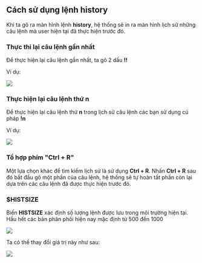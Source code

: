 ## Cách sử dụng lệnh history

Khi ta gõ ra màn hình lệnh **history**, hệ thống sẽ in ra màn hình lịch sử những câu lệnh mà user hiện tại đã thực hiện trước đó.

### Thực thi lại câu lệnh gần nhất

Để thực hiện lại câu lệnh gần nhất, ta gõ 2 dấu **!!**

Ví dụ:

<img src="https://github.com/vjnkvt/Images/blob/master/!!.PNG">

### Thực hiện lại câu lệnh thứ n

Để thực hiện lại câu lệnh thứ **n** trong lịch sử câu lệnh các bạn sử dụng cú pháp **!n**

Ví dụ:

<img src="https://github.com/vjnkvt/Images/blob/master/!n.PNG">

### Tổ hợp phím "Ctrl + R"

Một lựa chọn khác để tìm kiếm lịch sử là sử dụng **Ctrl + R**. Nhấn **Ctrl + R** sau đó bắt đầu gõ một phần của câu lệnh, hệ thống sẽ tự hoàn tất phần còn lại dựa trên các câu lệnh đã được thực hiện trước đó.

### $HISTSIZE

Biến **HISTSIZE** xác định số lượng lệnh được lưu trong môi trường hiện tại. Hầu hết các bản phân phối hiện nay mặc định từ 500 đến 1000

<img src="https://github.com/vjnkvt/Images/blob/master/histzise.PNG">

Ta có thể thay đổi giá trị này như sau:

<img src="https://github.com/vjnkvt/Images/blob/master/9999.PNG">
